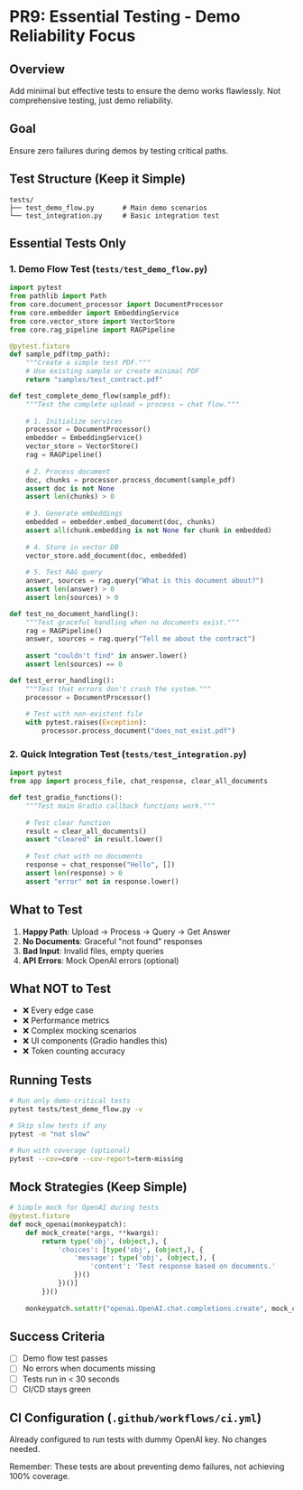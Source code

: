 # PR9: Essential Testing - Demo Reliability Focus

## Overview
Add minimal but effective tests to ensure the demo works flawlessly. Not comprehensive testing, just demo reliability.

## Goal
Ensure zero failures during demos by testing critical paths.

## Test Structure (Keep it Simple)

```
tests/
├── test_demo_flow.py       # Main demo scenarios
└── test_integration.py     # Basic integration test
```

## Essential Tests Only

### 1. Demo Flow Test (`tests/test_demo_flow.py`)

```python
import pytest
from pathlib import Path
from core.document_processor import DocumentProcessor
from core.embedder import EmbeddingService
from core.vector_store import VectorStore
from core.rag_pipeline import RAGPipeline

@pytest.fixture
def sample_pdf(tmp_path):
    """Create a simple test PDF."""
    # Use existing sample or create minimal PDF
    return "samples/test_contract.pdf"

def test_complete_demo_flow(sample_pdf):
    """Test the complete upload → process → chat flow."""
    
    # 1. Initialize services
    processor = DocumentProcessor()
    embedder = EmbeddingService()
    vector_store = VectorStore()
    rag = RAGPipeline()
    
    # 2. Process document
    doc, chunks = processor.process_document(sample_pdf)
    assert doc is not None
    assert len(chunks) > 0
    
    # 3. Generate embeddings
    embedded = embedder.embed_document(doc, chunks)
    assert all(chunk.embedding is not None for chunk in embedded)
    
    # 4. Store in vector DB
    vector_store.add_document(doc, embedded)
    
    # 5. Test RAG query
    answer, sources = rag.query("What is this document about?")
    assert len(answer) > 0
    assert len(sources) > 0

def test_no_document_handling():
    """Test graceful handling when no documents exist."""
    rag = RAGPipeline()
    answer, sources = rag.query("Tell me about the contract")
    
    assert "couldn't find" in answer.lower()
    assert len(sources) == 0

def test_error_handling():
    """Test that errors don't crash the system."""
    processor = DocumentProcessor()
    
    # Test with non-existent file
    with pytest.raises(Exception):
        processor.process_document("does_not_exist.pdf")
```

### 2. Quick Integration Test (`tests/test_integration.py`)

```python
import pytest
from app import process_file, chat_response, clear_all_documents

def test_gradio_functions():
    """Test main Gradio callback functions work."""
    
    # Test clear function
    result = clear_all_documents()
    assert "cleared" in result.lower()
    
    # Test chat with no documents
    response = chat_response("Hello", [])
    assert len(response) > 0
    assert "error" not in response.lower()
```

## What to Test

1. **Happy Path**: Upload → Process → Query → Get Answer
2. **No Documents**: Graceful "not found" responses
3. **Bad Input**: Invalid files, empty queries
4. **API Errors**: Mock OpenAI errors (optional)

## What NOT to Test

- ❌ Every edge case
- ❌ Performance metrics
- ❌ Complex mocking scenarios
- ❌ UI components (Gradio handles this)
- ❌ Token counting accuracy

## Running Tests

```bash
# Run only demo-critical tests
pytest tests/test_demo_flow.py -v

# Skip slow tests if any
pytest -m "not slow"

# Run with coverage (optional)
pytest --cov=core --cov-report=term-missing
```

## Mock Strategies (Keep Simple)

```python
# Simple mock for OpenAI during tests
@pytest.fixture
def mock_openai(monkeypatch):
    def mock_create(*args, **kwargs):
        return type('obj', (object,), {
            'choices': [type('obj', (object,), {
                'message': type('obj', (object,), {
                    'content': 'Test response based on documents.'
                })()
            })()]
        })()
    
    monkeypatch.setattr("openai.OpenAI.chat.completions.create", mock_create)
```

## Success Criteria

- [ ] Demo flow test passes
- [ ] No errors when documents missing
- [ ] Tests run in < 30 seconds
- [ ] CI/CD stays green

## CI Configuration (`.github/workflows/ci.yml`)

Already configured to run tests with dummy OpenAI key. No changes needed.

Remember: These tests are about preventing demo failures, not achieving 100% coverage.